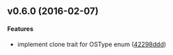 <a name="v0.6.0"></a>
## v0.6.0 (2016-02-07)


#### Features

*   implement clone trait for OSType enum ([42298ddd](42298ddd))



